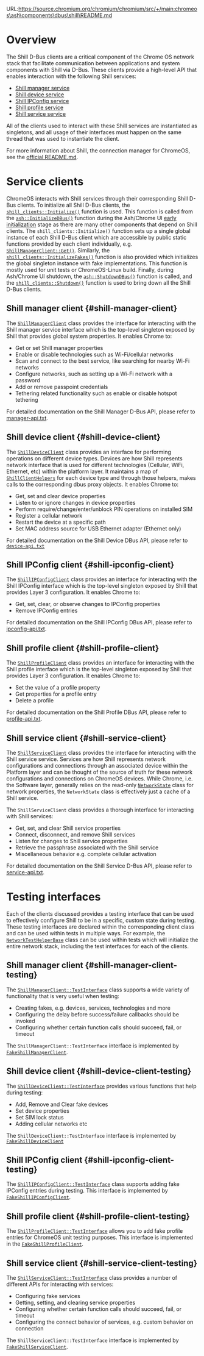 URL:https://source.chromium.org/chromium/chromium/src/+/main:chromeos\ash\components\dbus\shill\README.md
# Overview
The Shill D-Bus clients are a critical component of the Chrome OS network stack
that facilitate communication between applications and system components with
Shill via D-Bus. These clients provide a high-level API that enables interaction
with the following Shill services:
* [Shill manager service](#shill-manager-client)
* [Shill device service](#shill-device-client)
* [Shill IPConfig service](#shill-ipconfig-client)
* [Shill profile service](#shill-profile-client)
* [Shill service service](#shill-service-client)

All of the clients used to interact with these Shill services are instantiated
as singletons, and all usage of their interfaces must happen on the same thread
that was used to instantiate the client.

For more information about Shill, the connection manager for ChromeOS, see the
[official
README.md](https://source.chromium.org/chromiumos/chromiumos/codesearch/+/main:src/platform2/shill/README.md).

# Service clients

ChromeOS interacts with Shill services through their corresponding Shill D-Bus
clients. To initialize all Shill D-Bus clients, the
[`shill_clients::Initialize()`](https://source.chromium.org/chromium/chromium/src/+/main:chrome/browser/ash/dbus/ash_dbus_helper.cc;l=136;drc=1e745d6190686a85eea668b86350080be45b55f9)
function is used. This function is called from the
[`ash::InitializeDBus()`](https://source.chromium.org/chromium/chromium/src/+/main:chrome/app/chrome_main_delegate.cc;l=650;drc=705fc04a0d21cfe6709b8a56750704a19290ce96)
function during the Ash/Chrome UI [early
initialization](https://source.chromium.org/chromium/chromium/src/+/main:chrome/browser/ash/dbus/ash_dbus_helper.cc;l=123;drc=33ab5f99dea200ad10ab79d898465e82f8a4ae77)
stage as there are many other components that depend on Shill clients. The
`shill_clients::Initialize()` function sets up a single global instance of each
Shill D-Bus client which are accessible by public static functions provided by
each client individually, e.g. [`ShillManagerClient::Get()`](https://source.chromium.org/chromium/chromium/src/+/refs/heads/main:chromeos/ash/components/dbus/shill/shill_manager_client.h;l=160;drc=2450f2f5d0ce0da9b8cf493c533f9528ff17bab6). Similarly,
the
[`shill_clients::InitializeFakes()`](https://source.chromium.org/chromium/chromium/src/+/main:chromeos/ash/components/dbus/shill/shill_clients.cc;l=34;drc=e4714ce987b39d3207473e0cd5cc77fbbbf37fda)
function is also provided which initializes the global singleton instance with fake
implementations. This function is mostly used for unit tests or ChromeOS-Linux
build. Finally, during Ash/Chrome UI shutdown, the
[`ash::ShutdownDBus()`](https://source.chromium.org/chromium/chromium/src/+/main:chrome/browser/ash/dbus/ash_dbus_helper.cc;l=256;drc=1e745d6190686a85eea668b86350080be45b55f9)
function is called, and the
[`shill_clients::Shutdown()`](https://source.chromium.org/chromium/chromium/src/+/main:chromeos/ash/components/dbus/shill/shill_clients.cc;l=47;drc=e4714ce987b39d3207473e0cd5cc77fbbbf37fda)
function is used to bring down all the Shill D-Bus clients.

## Shill manager client {#shill-manager-client}
The [`ShillManagerClient`](https://source.chromium.org/chromium/chromium/src/+/main:chromeos/ash/components/dbus/shill/shill_manager_client.h;drc=f10ad519eaa48f765938cc453b97f3333f1d1a9d)
class provides the interface for interacting with the Shill manager service
interface which is the top-level singleton exposed by Shill that provides
global system properties. It enables Chrome to:
* Get or set Shill manager properties
* Enable or disable technologies such as Wi-Fi/cellular networks
* Scan and connect to the best service, like searching for nearby Wi-Fi networks
* Configure networks, such as setting up a Wi-Fi network with a password
* Add or remove passpoint credentials
* Tethering related functionality such as enable or disable hotspot tethering

For detailed documentation on the Shill Manager D-Bus API, please refer to
[manager-api.txt](https://source.chromium.org/chromiumos/chromiumos/codesearch/+/main:src/platform2/shill/doc/manager-api.txt;drc=89f1629aac064713d70908436fa9834c4f443551).

## Shill device client {#shill-device-client}

The [`ShillDeviceClient`](https://source.chromium.org/chromium/chromium/src/+/main:chromeos/ash/components/dbus/shill/shill_device_client.h;drc=28eec300d12693725de66c979962d9b8a4209a7d) class provides an interface for performing operations on different device types. Devices are how Shill represents network interface that is used for different technologies (Cellular, WiFi, Ethernet, etc) within the platform layer. It maintains a map of [`ShillClientHelpers`](https://source.chromium.org/chromium/chromium/src/+/main:chromeos/ash/components/dbus/shill/shill_client_helper.h;drc=af33e6b506bcb54e29efd850e2eb546f476ee63a) for each device type and through those helpers, makes calls to the corresponding dbus proxy objects. It enables Chrome to:
* Get, set and clear device properties
* Listen to or ignore changes in device properties
* Perform require/change/enter/unblock PIN operations on installed SIM
* Register a cellular network
* Restart the device at a specific path
* Set MAC address source for USB Ethernet adapter (Ethernet only)

For detailed documentation on the Shill Device DBus API, please refer to [`device-api.txt`](https://source.chromium.org/chromiumos/chromiumos/codesearch/+/main:src/platform2/shill/doc/device-api.txt;drc=f0a716aa5a39deb9c18faa9b589b25ccd68009cc)

## Shill IPConfig client {#shill-ipconfig-client}

The [`ShillIPConfigClient`](https://source.chromium.org/chromium/chromium/src/+/main:chromeos/ash/components/dbus/shill/shill_ipconfig_client.h;drc=ad947e92bd398452f42173e7a39ed7ab2e4ad094)
class provides an interface for interacting with the Shill IPConfig interface
which is the top-level singleton exposed by Shill that provides Layer 3
configuration. It enables Chrome to:
* Get, set, clear, or observe changes to IPConfig properties
* Remove IPConfig entries

For detailed documentation on the Shill IPConfig DBus API, please refer to
[ipconfig-api.txt](https://source.chromium.org/chromiumos/chromiumos/codesearch/+/main:src/platform2/shill/doc/ipconfig-api.txt;drc=9a98a2fb4b28a8e3c32d7eafb39395ccbc730538).

## Shill profile client {#shill-profile-client}

The [`ShillProfileClient`](https://source.chromium.org/chromium/chromium/src/+/main:chromeos/ash/components/dbus/shill/shill_profile_client.h;drc=2527cfc617c6cc4bbad415d49a00b44a773e1d9f)
class provides an interface for interacting with the Shill profile interface
which is the top-level singleton exposed by Shill that provides Layer 3
configuration. It enables Chrome to:
* Set the value of a profile property
* Get properties for a profile entry
* Delete a profile

For detailed documentation on the Shill Profile DBus API, please refer to
[profile-api.txt](https://source.chromium.org/chromiumos/chromiumos/codesearch/+/main:src/platform2/shill/doc/profile-api.txt;drc=06c14aa5039b8045a2c293e65f8924c9aa5fd22b).


## Shill service client {#shill-service-client}
The
[`ShillServiceClient`](https://source.chromium.org/chromium/chromium/src/+/main:chromeos/ash/components/dbus/shill/shill_service_client.h;drc=af33e6b506bcb54e29efd850e2eb546f476ee63a)
class provides the interface for interacting with the Shill service service.
Services are how Shill represents network configurations and connections through
an associated device within the Platform layer and can be thought of the source
of truth for these network configurations
and connections on ChromeOS devices. While Chrome, i.e. the Software layer,
generally relies on the read-only
[`NetworkState`](https://source.chromium.org/chromium/chromium/src/+/main:chromeos/ash/components/network/README.md;l=100-149;drc=4a50d13fc73268ef4a27cf67dc1eff40ea6f997a)
class for network properties, the `NetworkState` class is effectively just a
cache of a Shill service.

The `ShillServiceClient` class provides a thorough interface for interacting
with Shill services:
* Get, set, and clear Shill service properties
* Connect, disconnect, and remove Shill services
* Listen for changes to Shill service properties
* Retrieve the passphrase associated with the Shill service
* Miscellaneous behavior e.g. complete cellular activation

For detailed documentation on the Shill Service D-Bus API, please refer to
[service-api.txt](https://source.chromium.org/chromiumos/chromiumos/codesearch/+/main:src/platform2/shill/doc/service-api.txt).

# Testing interfaces

Each of the clients discussed provides a testing interface that can be used to
effectively configure Shill to be in a specific, custom state during testing.
These testing interfaces are declared within the corresponding client class and
can be used within tests in multiple ways. For example, the
[`NetworkTestHelperBase`](https://source.chromium.org/chromium/chromium/src/+/main:chromeos/ash/components/network/network_test_helper_base.h;drc=e4714ce987b39d3207473e0cd5cc77fbbbf37fda)
class can be used within tests which will initialize the entire network stack,
including the test interfaces for each of the clients.

## Shill manager client {#shill-manager-client-testing}

The
[`ShillManagerClient::TestInterface`](https://source.chromium.org/chromium/chromium/src/+/main:chromeos/ash/components/dbus/shill/shill_manager_client.h;l=51;drc=f10ad519eaa48f765938cc453b97f3333f1d1a9d)
class supports a wide variety of functionality that is very useful when testing:
* Creating fakes, e.g. devices, services, technologies and more
* Configuring the delay before success/failure callbacks should be invoked
* Configuring whether certain function calls should succeed, fail, or timeout

The `ShillManagerClient::TestInterface` interface is implemented by
[`FakeShillManagerClient`](https://source.chromium.org/chromium/chromium/src/+/main:chromeos/ash/components/dbus/shill/fake_shill_manager_client.h;drc=f10ad519eaa48f765938cc453b97f3333f1d1a9d).

## Shill device client {#shill-device-client-testing}

The [`ShillDeviceClient::TestInterface`](https://source.chromium.org/chromium/chromium/src/+/main:chromeos/ash/components/dbus/shill/shill_device_client.h;l=40;drc=28eec300d12693725de66c979962d9b8a4209a7d) provides various functions that help during testing:
* Add, Remove and Clear fake devices
* Set device properties
* Set SIM lock status
* Adding cellular networks etc

The `ShillDeviceClient::TestInterface` interface is implemented by [`FakeShillDeviceClient`](https://source.chromium.org/chromium/chromium/src/+/main:chromeos/ash/components/dbus/shill/fake_shill_device_client.h;drc=28eec300d12693725de66c979962d9b8a4209a7d)

## Shill IPConfig client {#shill-ipconfig-client-testing}

The
[`ShillIPConfigClient::TestInterface`](https://source.chromium.org/chromium/chromium/src/+/main:chromeos/ash/components/dbus/shill/shill_ipconfig_client.h;l=32-40;drc=ad947e92bd398452f42173e7a39ed7ab2e4ad094)
class supports adding fake IPConfig entries during testing. This interface is
implemented by
[`FakeShillIPConfigClient`](https://source.chromium.org/chromium/chromium/src/+/refs/heads/main:chromeos/ash/components/dbus/shill/fake_shill_ipconfig_client.h;drc=ad947e92bd398452f42173e7a39ed7ab2e4ad094).

## Shill profile client {#shill-profile-client-testing}
The [`ShillProfileClient::TestInterface`](https://source.chromium.org/chromium/chromium/src/+/main:chromeos/ash/components/dbus/shill/shill_profile_client.h;l=37-98;drc=2527cfc617c6cc4bbad415d49a00b44a773e1d9f)
allows you to add fake profile entries for ChromeOS unit testing
purposes. This interface is implemented in the [`FakeShillProfileClient`](https://source.chromium.org/chromium/chromium/src/+/main:chromeos/ash/components/dbus/shill/fake_shill_profile_client.h;drc=2527cfc617c6cc4bbad415d49a00b44a773e1d9f).


## Shill service client {#shill-service-client-testing}

The
[`ShillServiceClient::TestInterface`](https://source.chromium.org/chromium/chromium/src/+/main:chromeos/ash/components/dbus/shill/shill_service_client.h;drc=af33e6b506bcb54e29efd850e2eb546f476ee63a)
class provides a number of different APIs for interacting with services:
* Configuring fake services
* Getting, setting, and clearing service properties
* Configuring whether certain function calls should succeed, fail, or timeout
* Configuring the connect behavior of services, e.g. custom behavior on
  connection

The `ShillServiceClient::TestInterface` interface is implemented by
[`FakeShillServiceClient`](https://source.chromium.org/chromium/chromium/src/+/main:chromeos/ash/components/dbus/shill/fake_shill_service_client.h;drc=af33e6b506bcb54e29efd850e2eb546f476ee63a).
